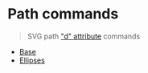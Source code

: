 # Path commands

> SVG path ["d" attribute](https://svgwg.org/svg2-draft/paths.html#DProperty) commands

- [Base](base)
- [Ellipses](ellipses)
